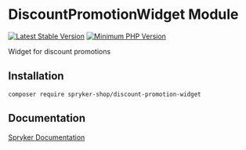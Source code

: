 # DiscountPromotionWidget Module
[![Latest Stable Version](https://poser.pugx.org/spryker-shop/discount-promotion-widget/v/stable.svg)](https://packagist.org/packages/spryker-shop/discount-promotion-widget)
[![Minimum PHP Version](https://img.shields.io/badge/php-%3E%3D%208.3-8892BF.svg)](https://php.net/)

Widget for discount promotions

## Installation

```
composer require spryker-shop/discount-promotion-widget
```

## Documentation

[Spryker Documentation](https://docs.spryker.com)
